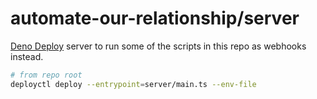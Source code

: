 # automate-our-relationship/server

[Deno Deploy](https://deno.com/deploy) server to run some of the scripts in this
repo as webhooks instead.

```sh
# from repo root
deployctl deploy --entrypoint=server/main.ts --env-file
```
